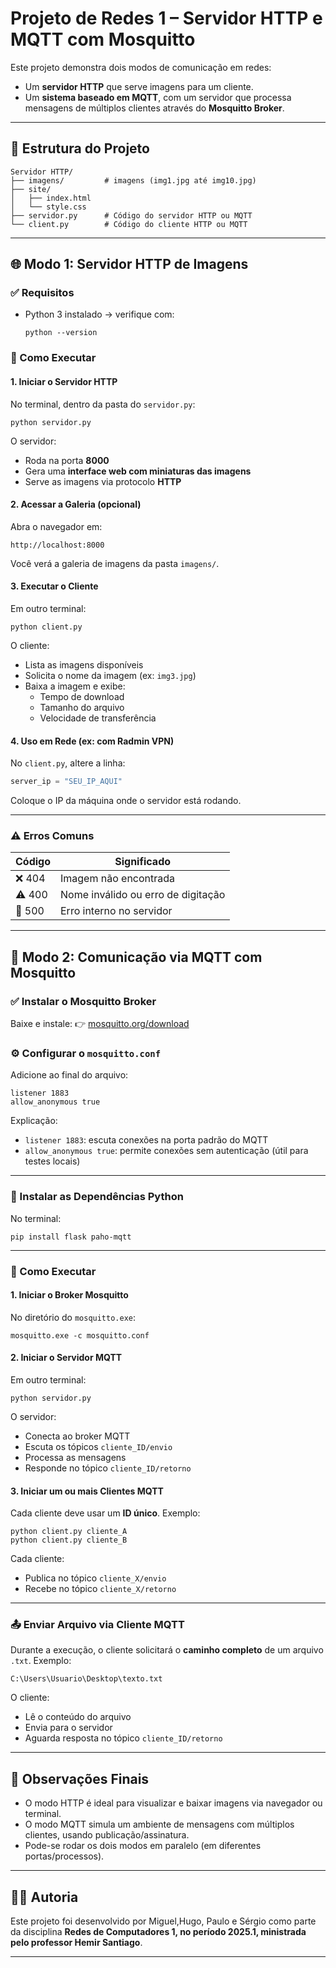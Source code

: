 # Projeto de Redes 1 – Servidor HTTP e MQTT com Mosquitto

Este projeto demonstra dois modos de comunicação em redes:  
- Um **servidor HTTP** que serve imagens para um cliente.
- Um **sistema baseado em MQTT**, com um servidor que processa mensagens de múltiplos clientes através do **Mosquitto Broker**.

---

## 📁 Estrutura do Projeto

```
Servidor HTTP/
├── imagens/         # imagens (img1.jpg até img10.jpg)
├── site/
│   ├── index.html
│   └── style.css
├── servidor.py      # Código do servidor HTTP ou MQTT
└── client.py        # Código do cliente HTTP ou MQTT
```

---

## 🌐 Modo 1: Servidor HTTP de Imagens

### ✅ Requisitos
- Python 3 instalado → verifique com:
  ```
  python --version
  ```

### 🚀 Como Executar

#### 1. Iniciar o Servidor HTTP
No terminal, dentro da pasta do `servidor.py`:
```
python servidor.py
```

O servidor:
- Roda na porta **8000**
- Gera uma **interface web com miniaturas das imagens**
- Serve as imagens via protocolo **HTTP**

#### 2. Acessar a Galeria (opcional)
Abra o navegador em:
```
http://localhost:8000
```

Você verá a galeria de imagens da pasta `imagens/`.

#### 3. Executar o Cliente
Em outro terminal:
```
python client.py
```

O cliente:
- Lista as imagens disponíveis
- Solicita o nome da imagem (ex: `img3.jpg`)
- Baixa a imagem e exibe:
  - Tempo de download
  - Tamanho do arquivo
  - Velocidade de transferência

#### 4. Uso em Rede (ex: com Radmin VPN)
No `client.py`, altere a linha:
```python
server_ip = "SEU_IP_AQUI"
```

Coloque o IP da máquina onde o servidor está rodando.

---

### ⚠ Erros Comuns

| Código | Significado                              |
|--------|------------------------------------------|
| ❌ 404 | Imagem não encontrada                    |
| ⚠ 400 | Nome inválido ou erro de digitação        |
| 🚨 500 | Erro interno no servidor                 |

---

## 📡 Modo 2: Comunicação via MQTT com Mosquitto

### ✅ Instalar o Mosquitto Broker
Baixe e instale:
👉 [mosquitto.org/download](https://mosquitto.org/download)

### ⚙ Configurar o `mosquitto.conf`

Adicione ao final do arquivo:

```
listener 1883
allow_anonymous true
```

Explicação:
- `listener 1883`: escuta conexões na porta padrão do MQTT
- `allow_anonymous true`: permite conexões sem autenticação (útil para testes locais)

---

### 🧰 Instalar as Dependências Python

No terminal:
```
pip install flask paho-mqtt
```

---

### 🚀 Como Executar

#### 1. Iniciar o Broker Mosquitto

No diretório do `mosquitto.exe`:
```
mosquitto.exe -c mosquitto.conf
```

#### 2. Iniciar o Servidor MQTT
Em outro terminal:
```
python servidor.py
```

O servidor:
- Conecta ao broker MQTT
- Escuta os tópicos `cliente_ID/envio`
- Processa as mensagens
- Responde no tópico `cliente_ID/retorno`

#### 3. Iniciar um ou mais Clientes MQTT

Cada cliente deve usar um **ID único**. Exemplo:

```
python client.py cliente_A
python client.py cliente_B
```

Cada cliente:
- Publica no tópico `cliente_X/envio`
- Recebe no tópico `cliente_X/retorno`

---

### 📤 Enviar Arquivo via Cliente MQTT

Durante a execução, o cliente solicitará o **caminho completo** de um arquivo `.txt`. Exemplo:

```
C:\Users\Usuario\Desktop\texto.txt
```

O cliente:
- Lê o conteúdo do arquivo
- Envia para o servidor
- Aguarda resposta no tópico `cliente_ID/retorno`

---

## 📌 Observações Finais

- O modo HTTP é ideal para visualizar e baixar imagens via navegador ou terminal.
- O modo MQTT simula um ambiente de mensagens com múltiplos clientes, usando publicação/assinatura.
- Pode-se rodar os dois modos em paralelo (em diferentes portas/processos).

---

## 👨‍💻 Autoria

Este projeto foi desenvolvido por Miguel,Hugo, Paulo e Sérgio como parte da disciplina **Redes de Computadores 1, no período 2025.1, ministrada pelo professor Hemir Santiago**.

---
